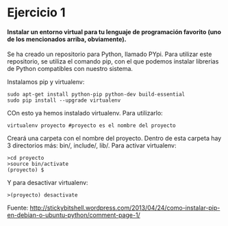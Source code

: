 # Ejercicio 1

#### Instalar un entorno virtual para tu lenguaje de programación favorito (uno de los mencionados arriba, obviamente).

Se ha creado un repositorio para Python, llamado PYpi. Para utilizar este repositorio, se utiliza el comando pip, con el que podemos instalar librerias de Python compatibles con nuestro sistema.

Instalamos pip y virtualenv:

	sudo apt-get install python-pip python-dev build-essential
    sudo pip install --upgrade virtualenv
    
COn esto ya hemos instalado virtualenv. Para utilizarlo:

	virtualenv proyecto #proyecto es el nombre del proyecto
    
Creará una carpeta con el nombre del proyecto. Dentro de esta carpeta hay 3 directorios más: bin/, include/, lib/. Para activar virtualenv:

	>cd proyecto
    >source bin/activate
    (proyecto) $
    
Y para desactivar virtualenv:

	>(proyecto) desactivate

Fuente: http://stickybitshell.wordpress.com/2013/04/24/como-instalar-pip-en-debian-o-ubuntu-python/comment-page-1/
